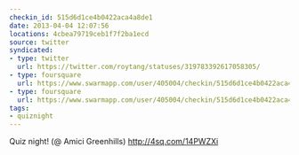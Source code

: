 ```yaml
---
checkin_id: 515d6d1ce4b0422aca4a8de1
date: 2013-04-04 12:07:56
locations: 4cbea79719ceb1f7f2ba1ecd
source: twitter
syndicated:
- type: twitter
  url: https://twitter.com/roytang/statuses/319783392617058305/
- type: foursquare
  url: https://www.swarmapp.com/user/405004/checkin/515d6d1ce4b0422aca4a8de1?s=3TOGFaYJzUD_C_4AcHrgjIX9uuU&ref=tw
- type: foursquare
  url: https://www.swarmapp.com/user/405004/checkin/515d6d1ce4b0422aca4a8de1?s=3TOGFaYJzUD_C_4AcHrgjIX9uuU&ref=tw
tags:
- quiznight
---
```


Quiz night! (@ Amici Greenhills) http://4sq.com/14PWZXi